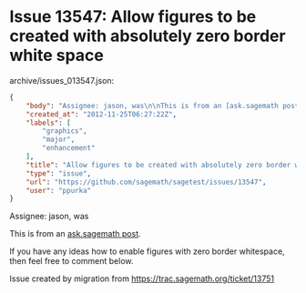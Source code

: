 # Issue 13547: Allow figures to be created with absolutely zero border white space

archive/issues_013547.json:
```json
{
    "body": "Assignee: jason, was\n\nThis is from an [ask.sagemath post](http://ask.sagemath.org/question/1994/mystery-white-border-around-graphics-object).\n\nIf you have any ideas how to enable figures with zero border whitespace, then feel free to comment below.\n\nIssue created by migration from https://trac.sagemath.org/ticket/13751\n\n",
    "created_at": "2012-11-25T06:27:22Z",
    "labels": [
        "graphics",
        "major",
        "enhancement"
    ],
    "title": "Allow figures to be created with absolutely zero border white space",
    "type": "issue",
    "url": "https://github.com/sagemath/sagetest/issues/13547",
    "user": "ppurka"
}
```
Assignee: jason, was

This is from an [ask.sagemath post](http://ask.sagemath.org/question/1994/mystery-white-border-around-graphics-object).

If you have any ideas how to enable figures with zero border whitespace, then feel free to comment below.

Issue created by migration from https://trac.sagemath.org/ticket/13751


